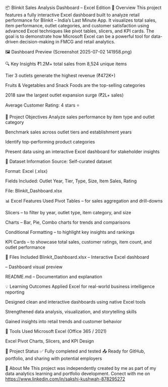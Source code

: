📦 Blinkit Sales Analysis Dashboard – Excel Edition
🧭 Overview
This project features a fully interactive Excel dashboard built to analyze retail performance for Blinkit – India’s Last Minute App.
It visualizes total sales, item performance, outlet categories, and customer satisfaction using advanced Excel techniques like pivot tables, slicers, and KPI cards.
The goal is to demonstrate how Microsoft Excel can be a powerful tool for data-driven decision-making in FMCG and retail analytics.

🖼️ Dashboard Preview
(Screenshot 2025-07-02 141958.png)

🔍 Key Insights
₹1.2M+ total sales from 8,524 unique items

Tier 3 outlets generate the highest revenue (₹472K+)

Fruits & Vegetables and Snack Foods are the top-selling categories

2018 saw the largest outlet expansion surge (₹2L+ sales)

Average Customer Rating: 4 stars ⭐

🎯 Project Objectives
Analyze sales performance by item type and outlet category

Benchmark sales across outlet tiers and establishment years

Identify top-performing product categories

Present data using an interactive Excel dashboard for stakeholder insights

📁 Dataset Information
Source: Self-curated dataset

Format: Excel (.xlsx)

Fields Included: Outlet Year, Tier, Type, Size, Item Sales, Rating

File: Blinkit_Dashboard.xlsx

📊 Excel Features Used
Pivot Tables – for sales aggregation and drill-downs

Slicers – to filter by year, outlet type, item category, and size

Charts – Bar, Pie, Combo charts for trends and comparisons

Conditional Formatting – to highlight key insights and rankings

KPI Cards – to showcase total sales, customer ratings, item count, and outlet performance

📌 Files Included
Blinkit_Dashboard.xlsx – Interactive Excel dashboard

– Dashboard visual preview

README.md – Documentation and explanation

💡 Learning Outcomes
Applied Excel for real-world business intelligence reporting

Designed clean and interactive dashboards using native Excel tools

Strengthened data analysis, visualization, and storytelling skills

Gained insights into retail trends and customer behavior

🔧 Tools Used
Microsoft Excel (Office 365 / 2021)

Excel Pivot Charts, Slicers, and KPI Design

📌 Project Status
✅ Fully completed and tested
📤 Ready for GitHub, portfolio, and sharing with potential employers

🙌 About Me
This project was independently created by me as part of my data analytics learning and portfolio development.
Conect with me on https://www.linkedin.com/in/sakshi-kushwah-878295272
